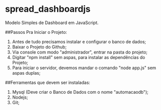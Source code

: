 # spread_dashboardjs
Modelo Simples de Dashboard em JavaScript.


##Passos Pra Iniciar o Projeto:

1. Antes de tudo precisamos instalar e configurar o banco de dados;
2. Baixar o Projeto do Github;
3. Via console com modo "administrador", entrar na pasta do projeto;
4. Digitar "npm install" sem aspas, para instalar as dependências do Projeto;
5. Para iniciar o servidor, devemos mandar o comando "node app.js" sem aspas duplas;


##Ferramentas que devem ser instaladas:

1. Mysql (Deve criar o Banco de Dados com o nome "automacaodb");
2. Nodejs;
3. Git;

